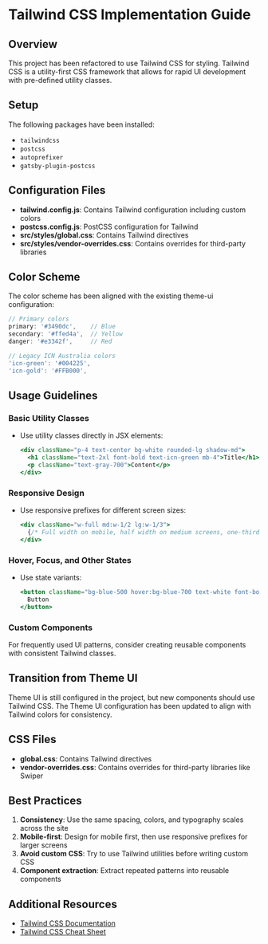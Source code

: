 # Tailwind CSS Implementation Guide

## Overview

This project has been refactored to use Tailwind CSS for styling. Tailwind CSS is a utility-first CSS framework that allows for rapid UI development with pre-defined utility classes.

## Setup

The following packages have been installed:
- `tailwindcss`
- `postcss`
- `autoprefixer`
- `gatsby-plugin-postcss`

## Configuration Files

- **tailwind.config.js**: Contains Tailwind configuration including custom colors
- **postcss.config.js**: PostCSS configuration for Tailwind
- **src/styles/global.css**: Contains Tailwind directives
- **src/styles/vendor-overrides.css**: Contains overrides for third-party libraries

## Color Scheme

The color scheme has been aligned with the existing theme-ui configuration:

```js
// Primary colors
primary: '#3490dc',    // Blue
secondary: '#ffed4a',  // Yellow
danger: '#e3342f',     // Red

// Legacy ICN Australia colors
'icn-green': '#004225',
'icn-gold': '#FFB000',
```

## Usage Guidelines

### Basic Utility Classes

- Use utility classes directly in JSX elements:
  ```jsx
  <div className="p-4 text-center bg-white rounded-lg shadow-md">
    <h1 className="text-2xl font-bold text-icn-green mb-4">Title</h1>
    <p className="text-gray-700">Content</p>
  </div>
  ```

### Responsive Design

- Use responsive prefixes for different screen sizes:
  ```jsx
  <div className="w-full md:w-1/2 lg:w-1/3">
    {/* Full width on mobile, half width on medium screens, one-third on large screens */}
  </div>
  ```

### Hover, Focus, and Other States

- Use state variants:
  ```jsx
  <button className="bg-blue-500 hover:bg-blue-700 text-white font-bold py-2 px-4 rounded">
    Button
  </button>
  ```

### Custom Components

For frequently used UI patterns, consider creating reusable components with consistent Tailwind classes.

## Transition from Theme UI

Theme UI is still configured in the project, but new components should use Tailwind CSS. The Theme UI configuration has been updated to align with Tailwind colors for consistency.

## CSS Files

- **global.css**: Contains Tailwind directives
- **vendor-overrides.css**: Contains overrides for third-party libraries like Swiper

## Best Practices

1. **Consistency**: Use the same spacing, colors, and typography scales across the site
2. **Mobile-first**: Design for mobile first, then use responsive prefixes for larger screens
3. **Avoid custom CSS**: Try to use Tailwind utilities before writing custom CSS
4. **Component extraction**: Extract repeated patterns into reusable components

## Additional Resources

- [Tailwind CSS Documentation](https://tailwindcss.com/docs)
- [Tailwind CSS Cheat Sheet](https://nerdcave.com/tailwind-cheat-sheet)